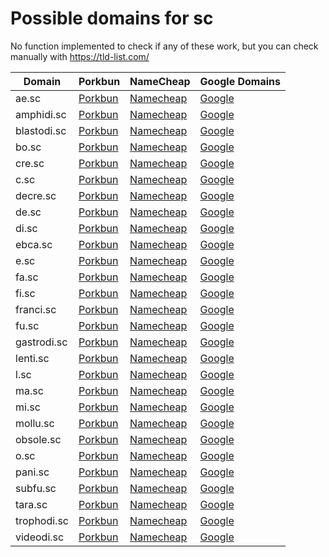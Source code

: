 # Possible domains for sc

No function implemented to check if any of these work, but you can check manually with https://tld-list.com/

| Domain | Porkbun | NameCheap | Google Domains |
|---|---|---|---|
| ae.sc | [Porkbun](https://porkbun.com/checkout/search?prb=e814663da1&tlds=&idnLanguage=&search=search&q=ae.sc) | [Namecheap](https://www.namecheap.com/domains/registration/results/?domain=ae.sc) | [Google](https://domains.google.com/registrar/search?searchTerm=ae.sc) |
| amphidi.sc | [Porkbun](https://porkbun.com/checkout/search?prb=e814663da1&tlds=&idnLanguage=&search=search&q=amphidi.sc) | [Namecheap](https://www.namecheap.com/domains/registration/results/?domain=amphidi.sc) | [Google](https://domains.google.com/registrar/search?searchTerm=amphidi.sc) |
| blastodi.sc | [Porkbun](https://porkbun.com/checkout/search?prb=e814663da1&tlds=&idnLanguage=&search=search&q=blastodi.sc) | [Namecheap](https://www.namecheap.com/domains/registration/results/?domain=blastodi.sc) | [Google](https://domains.google.com/registrar/search?searchTerm=blastodi.sc) |
| bo.sc | [Porkbun](https://porkbun.com/checkout/search?prb=e814663da1&tlds=&idnLanguage=&search=search&q=bo.sc) | [Namecheap](https://www.namecheap.com/domains/registration/results/?domain=bo.sc) | [Google](https://domains.google.com/registrar/search?searchTerm=bo.sc) |
| cre.sc | [Porkbun](https://porkbun.com/checkout/search?prb=e814663da1&tlds=&idnLanguage=&search=search&q=cre.sc) | [Namecheap](https://www.namecheap.com/domains/registration/results/?domain=cre.sc) | [Google](https://domains.google.com/registrar/search?searchTerm=cre.sc) |
| c.sc | [Porkbun](https://porkbun.com/checkout/search?prb=e814663da1&tlds=&idnLanguage=&search=search&q=c.sc) | [Namecheap](https://www.namecheap.com/domains/registration/results/?domain=c.sc) | [Google](https://domains.google.com/registrar/search?searchTerm=c.sc) |
| decre.sc | [Porkbun](https://porkbun.com/checkout/search?prb=e814663da1&tlds=&idnLanguage=&search=search&q=decre.sc) | [Namecheap](https://www.namecheap.com/domains/registration/results/?domain=decre.sc) | [Google](https://domains.google.com/registrar/search?searchTerm=decre.sc) |
| de.sc | [Porkbun](https://porkbun.com/checkout/search?prb=e814663da1&tlds=&idnLanguage=&search=search&q=de.sc) | [Namecheap](https://www.namecheap.com/domains/registration/results/?domain=de.sc) | [Google](https://domains.google.com/registrar/search?searchTerm=de.sc) |
| di.sc | [Porkbun](https://porkbun.com/checkout/search?prb=e814663da1&tlds=&idnLanguage=&search=search&q=di.sc) | [Namecheap](https://www.namecheap.com/domains/registration/results/?domain=di.sc) | [Google](https://domains.google.com/registrar/search?searchTerm=di.sc) |
| ebca.sc | [Porkbun](https://porkbun.com/checkout/search?prb=e814663da1&tlds=&idnLanguage=&search=search&q=ebca.sc) | [Namecheap](https://www.namecheap.com/domains/registration/results/?domain=ebca.sc) | [Google](https://domains.google.com/registrar/search?searchTerm=ebca.sc) |
| e.sc | [Porkbun](https://porkbun.com/checkout/search?prb=e814663da1&tlds=&idnLanguage=&search=search&q=e.sc) | [Namecheap](https://www.namecheap.com/domains/registration/results/?domain=e.sc) | [Google](https://domains.google.com/registrar/search?searchTerm=e.sc) |
| fa.sc | [Porkbun](https://porkbun.com/checkout/search?prb=e814663da1&tlds=&idnLanguage=&search=search&q=fa.sc) | [Namecheap](https://www.namecheap.com/domains/registration/results/?domain=fa.sc) | [Google](https://domains.google.com/registrar/search?searchTerm=fa.sc) |
| fi.sc | [Porkbun](https://porkbun.com/checkout/search?prb=e814663da1&tlds=&idnLanguage=&search=search&q=fi.sc) | [Namecheap](https://www.namecheap.com/domains/registration/results/?domain=fi.sc) | [Google](https://domains.google.com/registrar/search?searchTerm=fi.sc) |
| franci.sc | [Porkbun](https://porkbun.com/checkout/search?prb=e814663da1&tlds=&idnLanguage=&search=search&q=franci.sc) | [Namecheap](https://www.namecheap.com/domains/registration/results/?domain=franci.sc) | [Google](https://domains.google.com/registrar/search?searchTerm=franci.sc) |
| fu.sc | [Porkbun](https://porkbun.com/checkout/search?prb=e814663da1&tlds=&idnLanguage=&search=search&q=fu.sc) | [Namecheap](https://www.namecheap.com/domains/registration/results/?domain=fu.sc) | [Google](https://domains.google.com/registrar/search?searchTerm=fu.sc) |
| gastrodi.sc | [Porkbun](https://porkbun.com/checkout/search?prb=e814663da1&tlds=&idnLanguage=&search=search&q=gastrodi.sc) | [Namecheap](https://www.namecheap.com/domains/registration/results/?domain=gastrodi.sc) | [Google](https://domains.google.com/registrar/search?searchTerm=gastrodi.sc) |
| lenti.sc | [Porkbun](https://porkbun.com/checkout/search?prb=e814663da1&tlds=&idnLanguage=&search=search&q=lenti.sc) | [Namecheap](https://www.namecheap.com/domains/registration/results/?domain=lenti.sc) | [Google](https://domains.google.com/registrar/search?searchTerm=lenti.sc) |
| l.sc | [Porkbun](https://porkbun.com/checkout/search?prb=e814663da1&tlds=&idnLanguage=&search=search&q=l.sc) | [Namecheap](https://www.namecheap.com/domains/registration/results/?domain=l.sc) | [Google](https://domains.google.com/registrar/search?searchTerm=l.sc) |
| ma.sc | [Porkbun](https://porkbun.com/checkout/search?prb=e814663da1&tlds=&idnLanguage=&search=search&q=ma.sc) | [Namecheap](https://www.namecheap.com/domains/registration/results/?domain=ma.sc) | [Google](https://domains.google.com/registrar/search?searchTerm=ma.sc) |
| mi.sc | [Porkbun](https://porkbun.com/checkout/search?prb=e814663da1&tlds=&idnLanguage=&search=search&q=mi.sc) | [Namecheap](https://www.namecheap.com/domains/registration/results/?domain=mi.sc) | [Google](https://domains.google.com/registrar/search?searchTerm=mi.sc) |
| mollu.sc | [Porkbun](https://porkbun.com/checkout/search?prb=e814663da1&tlds=&idnLanguage=&search=search&q=mollu.sc) | [Namecheap](https://www.namecheap.com/domains/registration/results/?domain=mollu.sc) | [Google](https://domains.google.com/registrar/search?searchTerm=mollu.sc) |
| obsole.sc | [Porkbun](https://porkbun.com/checkout/search?prb=e814663da1&tlds=&idnLanguage=&search=search&q=obsole.sc) | [Namecheap](https://www.namecheap.com/domains/registration/results/?domain=obsole.sc) | [Google](https://domains.google.com/registrar/search?searchTerm=obsole.sc) |
| o.sc | [Porkbun](https://porkbun.com/checkout/search?prb=e814663da1&tlds=&idnLanguage=&search=search&q=o.sc) | [Namecheap](https://www.namecheap.com/domains/registration/results/?domain=o.sc) | [Google](https://domains.google.com/registrar/search?searchTerm=o.sc) |
| pani.sc | [Porkbun](https://porkbun.com/checkout/search?prb=e814663da1&tlds=&idnLanguage=&search=search&q=pani.sc) | [Namecheap](https://www.namecheap.com/domains/registration/results/?domain=pani.sc) | [Google](https://domains.google.com/registrar/search?searchTerm=pani.sc) |
| subfu.sc | [Porkbun](https://porkbun.com/checkout/search?prb=e814663da1&tlds=&idnLanguage=&search=search&q=subfu.sc) | [Namecheap](https://www.namecheap.com/domains/registration/results/?domain=subfu.sc) | [Google](https://domains.google.com/registrar/search?searchTerm=subfu.sc) |
| tara.sc | [Porkbun](https://porkbun.com/checkout/search?prb=e814663da1&tlds=&idnLanguage=&search=search&q=tara.sc) | [Namecheap](https://www.namecheap.com/domains/registration/results/?domain=tara.sc) | [Google](https://domains.google.com/registrar/search?searchTerm=tara.sc) |
| trophodi.sc | [Porkbun](https://porkbun.com/checkout/search?prb=e814663da1&tlds=&idnLanguage=&search=search&q=trophodi.sc) | [Namecheap](https://www.namecheap.com/domains/registration/results/?domain=trophodi.sc) | [Google](https://domains.google.com/registrar/search?searchTerm=trophodi.sc) |
| videodi.sc | [Porkbun](https://porkbun.com/checkout/search?prb=e814663da1&tlds=&idnLanguage=&search=search&q=videodi.sc) | [Namecheap](https://www.namecheap.com/domains/registration/results/?domain=videodi.sc) | [Google](https://domains.google.com/registrar/search?searchTerm=videodi.sc) |
